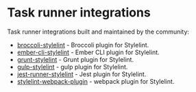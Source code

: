 # Task runner integrations

Task runner integrations built and maintained by the community:

- [broccoli-stylelint](https://github.com/billybonks/broccoli-stylelint) - Broccoli plugin for Stylelint.
- [ember-cli-stylelint](https://github.com/billybonks/ember-cli-stylelint) - Ember CLI plugin for Stylelint.
- [grunt-stylelint](https://github.com/wikimedia/grunt-stylelint) - Grunt plugin for Stylelint.
- [gulp-stylelint](https://github.com/olegskl/gulp-stylelint) - gulp plugin for Stylelint.
- [jest-runner-stylelint](https://github.com/keplersj/jest-runner-stylelint) - Jest plugin for Stylelint.
- [stylelint-webpack-plugin](https://github.com/webpack-contrib/stylelint-webpack-plugin) - webpack plugin for Stylelint.

